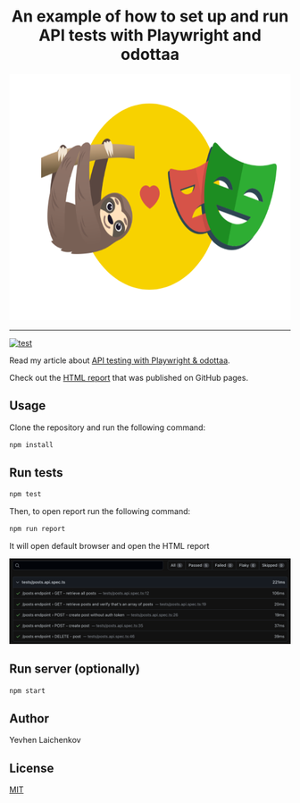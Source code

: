 <div align="center">
<h1 align="center">An example of how to set up and run API tests with Playwright and odottaa</h1>
  <img
    height="440"
    width="660"
    alt="sloth"
    src="./assets/playwright-odottaa.png"
  />
</div>

---
[![test](https://github.com/elaichenkov/playwright-api-testing-example/actions/workflows/playwright.yml/badge.svg)](https://github.com/elaichenkov/playwright-api-testing-example/actions/workflows/playwright.yml)

Read my article about [API testing with Playwright & odottaa](https://medium.com/).

Check out the [HTML report](https://elaichenkov.github.io/playwright-api-testing-example) that was published on GitHub pages.

## Usage

Clone the repository and run the following command:

```sh
npm install
```

## Run tests

```sh
npm test
```

Then, to open report run the following command:

```sh
npm run report
```

It will open default browser and open the HTML report

![html report](assets/html-report.png)

## Run server (optionally)

```sh
npm start
```

## Author

Yevhen Laichenkov

## License

[MIT](LICENSE)
